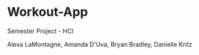 # Workout-App
Semester Project - HCI

Alexa LaMontagne, Amanda D'Uva, Bryan Bradley, Danielle Kritz
